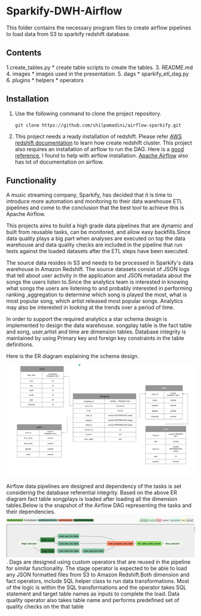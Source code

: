 # Sparkify-DWH-Airflow

This folder contains the necessary program files to create airflow pipelines to load data from S3 to sparkify redshift database.

## Contents

1.create_tables.py
    * create table scripts to create the tables.
3. README.md    
4. images
    * images used in the presentation.
5. dags
    * sparkify_etl_dag.py
6. plugins
    * helpers
    * operators


## Installation

1. Use the following command to clone the project repository.

    ```
    git clone https://github.com/shilpamadini/airflow-sparkify.git
    ```

2. This project needs a ready installation of redshift. Please refer [AWS redshift documentation](https://docs.aws.amazon.com/redshift/latest/mgmt/welcome.html) to  learn how create redshift cluster. This project also requires an installation of airflow to run the DAG. Here is a [good reference](https://blog.godatadriven.com/practical-airflow-tutorial), I found to help with airflow installation. [Apache Airflow](https://airflow.apache.org/docs/stable/tutorial.html) also has lot of documentation on airflow.

## Functionality

A music streaming company, Sparkify, has decided that it is time to introduce more automation and monitoring to their data warehouse ETL pipelines and come to the conclusion that the best tool to achieve this is Apache Airflow.

 This projects aims to build a high grade data pipelines that are dynamic and built from reusable tasks, can be monitored, and allow easy backfills.Since data quality plays a big part when analyses are executed on top the data warehouse and data quality checks are included in the pipeline that run tests against the loaded datasets after the ETL steps have been executed.

The source data resides in S3 and needs to be processed in Sparkify's data warehouse in Amazon Redshift. The source datasets consist of JSON logs that tell about user activity in the application and JSON metadata about the songs the users listen to.Since the analytics team is interested in knowing what songs the users are listening to and probably interested in performing ranking ,aggregation to determine which song is played the most, what is most popular song, which artist released most popular songs. Analytics may also be interested in looking at the trends over a period of time.

In order to support the required analytics a star schema design is implemented to design the data warehouse. songplay table is the fact table and song, user,artist and time are dimension tables. Database integrity is maintained by using Primary key and foreign key constraints in the table definitions.

Here is the ER diagram explaining the schema design.

![](images/sparkify_ER.png)

 Airflow data pipelines are designed and dependency of the tasks is set considering the database referential integrity. Based on the above ER diagram fact table songplays is loaded after loading all the dimension tables.Below is the snapshot of the Airflow DAG representing the tasks and their dependencies.
 ![](images/airlfow-sparkify.png). Dags are designed using custom operators that are reused in the pipeline for similar functionality. The stage operator is expected to be able to load any JSON formatted files from S3 to Amazon Redshift.Both dimension and fact operators, include SQL helper class to run data transformations. Most of the logic is within the SQL transformations and the operator takes SQL statement and target table names as inputs to complete the load. Data quality operator also takes table name and performs predefined set of quality checks on the that table
